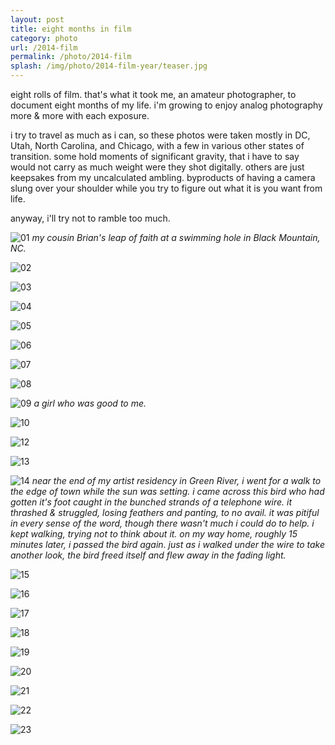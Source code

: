 ```yaml
---
layout: post
title: eight months in film
category: photo
url: /2014-film
permalink: /photo/2014-film
splash: /img/photo/2014-film-year/teaser.jpg
---
```


eight rolls of film. that's what it took me, an amateur photographer, to document eight months of my life. i'm growing to enjoy analog photography more & more with each exposure.

i try to travel as much as i can, so these photos were taken mostly in DC, Utah, North Carolina, and Chicago, with a few in various other states of transition. some hold moments of significant gravity, that i have to say would not carry as much weight were they shot digitally. others are just keepsakes from my uncalculated ambling. byproducts of having a camera slung over your shoulder while you try to figure out what it is you want from life.

anyway, i'll try not to ramble too much.


![01](../../img/photo/2014-film-year/01.jpg)
_my cousin Brian's leap of faith at a swimming hole in Black Mountain, NC._

![02](../../img/photo/2014-film-year/02.jpg)

![03](../../img/photo/2014-film-year/03.jpg)

![04](../../img/photo/2014-film-year/04.jpg)

![05](../../img/photo/2014-film-year/05.jpg)

![06](../../img/photo/2014-film-year/06.jpg)

![07](../../img/photo/2014-film-year/07.jpg)

![08](../../img/photo/2014-film-year/08.jpg)

![09](../../img/photo/2014-film-year/09.jpg)
_a girl who was good to me._

![10](../../img/photo/2014-film-year/10.jpg)

![12](../../img/photo/2014-film-year/12.jpg)

![13](../../img/photo/2014-film-year/13.jpg)

![14](../../img/photo/2014-film-year/14.jpg)
_near the end of my artist residency in Green River, i went for a walk to the edge of town while the sun was setting. i came across this bird who had gotten it's foot caught in the bunched strands of a telephone wire. it thrashed & struggled, losing feathers and panting, to no avail. it was pitiful in every sense of the word, though there wasn't much i could do to help. i kept walking, trying not to think about it. on my way home, roughly 15 minutes later, i passed the bird again. just as i walked under the wire to take another look, the bird freed itself and flew away in the fading light._

![15](../../img/photo/2014-film-year/15.jpg)

![16](../../img/photo/2014-film-year/16.jpg)

![17](../../img/photo/2014-film-year/17.jpg)

![18](../../img/photo/2014-film-year/18.jpg)

![19](../../img/photo/2014-film-year/19.jpg)

![20](../../img/photo/2014-film-year/20.jpg)

![21](../../img/photo/2014-film-year/21.jpg)

![22](../../img/photo/2014-film-year/22.jpg)

![23](../../img/photo/2014-film-year/23.jpg)

